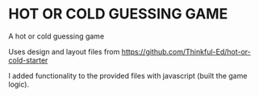HOT OR COLD GUESSING GAME
=========================

A hot or cold guessing game

Uses design and layout files from https://github.com/Thinkful-Ed/hot-or-cold-starter

I added functionality to the provided files with javascript (built the game logic).


